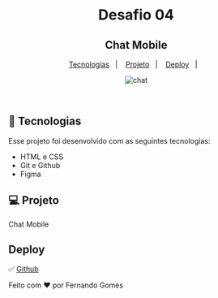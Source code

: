 <h1 align="center"> Desafio 04</h1>

<h2 align="center"> Chat Mobile </h2>


<p align="center">


</p>

<p align="center">
  <a href="#-tecnologias">Tecnologias</a>&nbsp;&nbsp;&nbsp;|&nbsp;&nbsp;&nbsp;
  <a href="#-projeto">Projeto</a>&nbsp;&nbsp;&nbsp;|&nbsp;&nbsp;&nbsp;
  <a href="#deploy">Deploy</a>&nbsp;&nbsp;&nbsp;|&nbsp;&nbsp;&nbsp;
</p>

<div align="center">

![chat](https://user-images.githubusercontent.com/59961857/215354588-d850c740-2514-4a97-a3b3-a338cfa53e12.jpg)

</div>
<br>



## 🚀 Tecnologias

Esse projeto foi desenvolvido com as seguintes tecnologias:

- HTML e CSS
- Git e Github
- Figma

## 💻 Projeto

Chat Mobile


## Deploy 
✅ [Github](https://fernandogomesfg.github.io/chat-mobile-boraCodar/)



Feito com ♥ por Fernando Gomes

